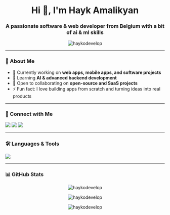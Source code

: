 <h1 align="center">Hi 👋, I'm Hayk Amalikyan</h1>
<h3 align="center">A passionate software & web developer from Belgium with a bit of ai & ml skills</h3>

<p align="center">
  <img src="https://komarev.com/ghpvc/?username=haykodevelop&label=Profile%20views&color=0e75b6&style=flat" alt="haykodevelop" />
</p>

---

### 🚀 About Me  
- 🔭 Currently working on **web apps, mobile apps, and software projects**  
- 🌱 Learning **AI & advanced backend development**  
- 👯 Open to collaborating on **open-source and SaaS projects**  
- ⚡ Fun fact: I love building apps from scratch and turning ideas into real products  

---

### 🤝 Connect with Me  
<p align="left">
<a href="https://www.linkedin.com/in/hayk-amalikyan-235683209" target="blank"><img src="https://img.shields.io/badge/-Hayk%20Amalikyan-blue?style=flat-square&logo=Linkedin&logoColor=white" /></a>
<a href="https://www.facebook.com/profile.php?id=100010890097689" target="blank"><img src="https://img.shields.io/badge/-Hayk%20Amalikyan-blue?style=flat-square&logo=Facebook&logoColor=white" /></a>
<a href="https://instagram.com/hyk__04" target="blank"><img src="https://img.shields.io/badge/-@hyk__04-E4405F?style=flat-square&logo=Instagram&logoColor=white" /></a>
</p>

---

### 🛠️ Languages & Tools  
<p align="left">
  <img src="https://skillicons.dev/icons?i=html,css,js,ts,react,vue,nextjs,nodejs,php,python,flask,java,kotlin,cs,dotnet,mysql,mongodb,firebase,docker,git,figma,tailwind,bootstrap,redux,unity,blender" />
</p>

---

### 📊 GitHub Stats  
<p align="center">
  <img src="https://github-readme-stats.vercel.app/api?username=haykodevelop&show_icons=true&theme=radical" alt="haykodevelop" />
</p>

<p align="center">
  <img src="https://github-readme-stats.vercel.app/api/top-langs?username=haykodevelop&show_icons=true&locale=en&layout=compact&theme=radical" alt="haykodevelop" />
</p>

<p align="center">
  <img src="https://github-readme-streak-stats.herokuapp.com/?user=haykodevelop&theme=radical" alt="haykodevelop" />
</p>
